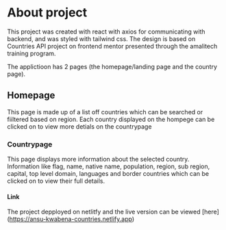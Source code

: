# About project

This project was created with react with axios for communicating with backend, and was styled with tailwind css.
The design is based on Countries API project on frontend mentor presented through the amalitech training program.


The applictioon has 2 pages (the homepage/landing page and the country page). 
## Homepage
This page is made up of a list off countries which can be searched or fiiltered based on region. Each country displayed on the hompege can be clicked on to view more detials on the countrypage


### Countrypage
This page displays more information about the selected country. Information like flag, name, native name, population, region, sub region, capital, top level domain,  languages and border countries which can be clicked on to view their full details.

#### Link
The project depployed on netlitfy and the live version can be viewed [here] (https://ansu-kwabena-countries.netlify.app)